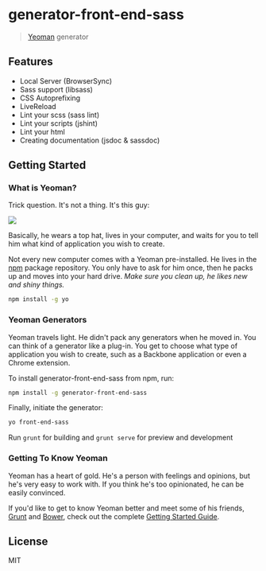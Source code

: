 # generator-front-end-sass 

> [Yeoman](http://yeoman.io) generator

## Features

* Local Server (BrowserSync)
* Sass support (libsass)
* CSS Autoprefixing
* LiveReload
* Lint your scss (sass lint)
* Lint your scripts (jshint)
* Lint your html
* Creating documentation (jsdoc & sassdoc)



## Getting Started

### What is Yeoman?

Trick question. It's not a thing. It's this guy:

![](http://i.imgur.com/JHaAlBJ.png)

Basically, he wears a top hat, lives in your computer, and waits for you to tell him what kind of application you wish to create.

Not every new computer comes with a Yeoman pre-installed. He lives in the [npm](https://npmjs.org) package repository. You only have to ask for him once, then he packs up and moves into your hard drive. *Make sure you clean up, he likes new and shiny things.*

```bash
npm install -g yo
```

### Yeoman Generators

Yeoman travels light. He didn't pack any generators when he moved in. You can think of a generator like a plug-in. You get to choose what type of application you wish to create, such as a Backbone application or even a Chrome extension.

To install generator-front-end-sass from npm, run:

```bash
npm install -g generator-front-end-sass
```

Finally, initiate the generator:

```bash
yo front-end-sass
```

Run `grunt` for building and `grunt serve` for preview and development

### Getting To Know Yeoman

Yeoman has a heart of gold. He's a person with feelings and opinions, but he's very easy to work with. If you think he's too opinionated, he can be easily convinced.

If you'd like to get to know Yeoman better and meet some of his friends, [Grunt](http://gruntjs.com) and [Bower](http://bower.io), check out the complete [Getting Started Guide](https://github.com/yeoman/yeoman/wiki/Getting-Started).


## License

MIT

